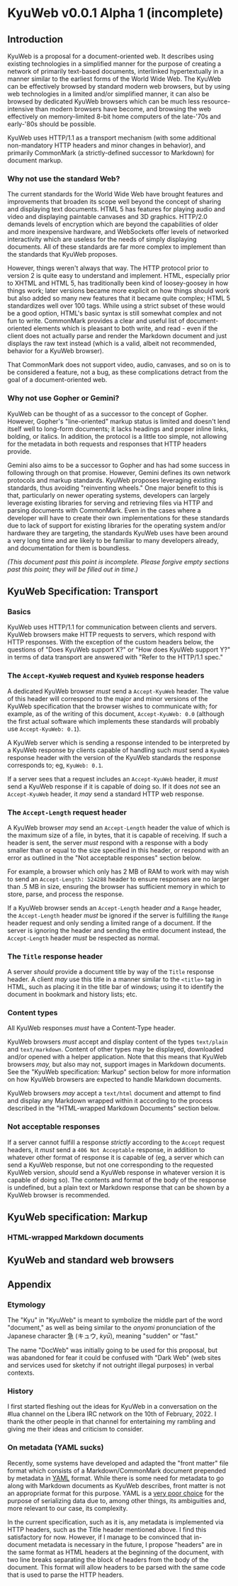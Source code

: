 # KyuWeb v0.0.1 Alpha 1 (incomplete)

## Introduction

KyuWeb is a proposal for a document-oriented web. It describes using existing technologies in a simplified manner for the purpose of creating a network of primarily text-based documents, interlinked hypertextually in a manner similar to the earliest forms of the World Wide Web. The KyuWeb can be effectively browsed by standard modern web browsers, but by using web technologies in a limited and/or simplified manner, it can also be browsed by dedicated KyuWeb browsers which can be much less resource-intensive than modern browsers have become, and browsing the web effectively on memory-limited 8-bit home computers of the late-'70s and early-'80s should be possible.

KyuWeb uses HTTP/1.1 as a transport mechanism (with some additional non-mandatory HTTP headers and minor changes in behavior), and primarily CommonMark (a strictly-defined successor to Markdown) for document markup.

### Why not use the standard Web?

The current standards for the World Wide Web have brought features and improvements that broaden its scope well beyond the concept of sharing and displaying text documents. HTML 5 has features for playing audio and video and displaying paintable canvases and 3D graphics. HTTP/2.0 demands levels of encryption which are beyond the capabilities of older and more inexpensive hardware, and WebSockets offer levels of networked interactivity which are useless for the needs of simply displaying documents. All of these standards are far more complex to implement than the standards that KyuWeb proposes.

However, things weren't always that way. The HTTP protocol prior to version 2 is quite easy to understand and implement. HTML, especially prior to XHTML and HTML 5, has traditionally been kind of loosey-goosey in how things work; later versions became more explicit on how things should work but also added so many new features that it became quite complex; HTML 5 standardizes well over 100 tags. While using a strict subset of these would be a good option, HTML's basic syntax is still somewhat complex and not fun to write. CommonMark provides a clear and useful list of document-oriented elements which is pleasant to both write, and read - even if the client does not actually parse and render the Markdown document and just displays the raw text instead (which is a valid, albeit not recommended, behavior for a KyuWeb browser).

That CommonMark does not support video, audio, canvases, and so on is to be considered a feature, not a bug, as these complications detract from the goal of a document-oriented web.

### Why not use Gopher or Gemini?

KyuWeb can be thought of as a successor to the concept of Gopher. However, Gopher's "line-oriented" markup status is limited and doesn't lend itself well to long-form documents; it lacks headings and proper inline links, bolding, or italics. In addition, the protocol is a little too simple, not allowing for the metadata in both requests and responses that HTTP headers provide.

Gemini also aims to be a successor to Gopher and has had some success in following through on that promise. However, Gemini defines its own network protocols and markup standards. KyuWeb proposes leveraging existing standards, thus avoiding "reinventing wheels." One major benefit to this is that, particularly on newer operating systems, developers can largely leverage existing libraries for serving and retrieving files via HTTP and parsing documents with CommonMark. Even in the cases where a developer will have to create their own implementations for these standards due to lack of support for existing libraries for the operating system and/or hardware they are targeting, the standards KyuWeb uses have been around a very long time and are likely to be familiar to many developers already, and documentation for them is boundless.

*(This document past this point is incomplete. Please forgive empty sections past this point; they will be filled out in time.)*

## KyuWeb Specification: Transport

### Basics

KyuWeb uses HTTP/1.1 for communication between clients and servers. KyuWeb browsers make HTTP requests to servers, which respond with HTTP responses. With the exception of the custom headers below, the questions of "Does KyuWeb support X?" or "How does KyuWeb support Y?" in terms of data transport are answered with "Refer to the HTTP/1.1 spec."

### The `Accept-KyuWeb` request and `KyuWeb` response headers

A dedicated KyuWeb browser *must* send a `Accept-KyuWeb` header. The value of this header will correspond to the major and minor versions of the KyuWeb specification that the browser wishes to communicate with; for example, as of the writing of this document, `Accept-KyuWeb: 0.0` (although the first actual software which implements these standards will probably use `Accept-KyuWeb: 0.1`).

A KyuWeb server which is sending a response intended to be interpreted by a KyuWeb response by clients capable of handling such *must* send a `KyuWeb` response header with the version of the KyuWeb standards the response corresponds to; eg, `KyuWeb: 0.1`.

If a server sees that a request includes an `Accept-KyuWeb` header, it *must* send a KyuWeb response if it is capable of doing so. If it does *not* see an `Accept-KyuWeb` header, it *may* send a standard HTTP web response.

### The `Accept-Length` request header

A KyuWeb browser *may* send an `Accept-Length` header the value of which is the maximum size of a file, in bytes, that it is capable of receiving. If such a header is sent, the server *must* respond with a response with a body smaller than or equal to the size specified in this header, or respond with an error as outlined in the "Not acceptable responses" section below.

For example, a browser which only has 2 MB of RAM to work with may wish to send an `Accept-Length: 524288` header to ensure responses are no larger than .5 MB in size, ensuring the browser has sufficient memory in which to store, parse, and process the response.

If a KyuWeb browser sends an `Accept-Length` header *and* a `Range` header, the `Accept-Length` header *must* be ignored if the server is fulfilling the `Range` header request and only sending a limited range of a document. If the server is ignoring the header and sending the entire document instead, the `Accept-Length` header *must* be respected as normal.

### The `Title` response header

A server *should* provide a document title by way of the `Title` response header. A client *may* use this title in a manner similar to the `<title>` tag in HTML, such as placing it in the title bar of windows; using it to identify the document in bookmark and history lists; etc.

### Content types

All KyuWeb responses *must* have a Content-Type header.

KyuWeb browsers *must* accept and display content of the types `text/plain` and `text/markdown`. Content of other types may be displayed, downloaded and/or opened with a helper application. Note that this means that KyuWeb browsers *may,* but also may not, support images in Markdown documents. See the "KyuWeb specification: Markup" section below for more information on how KyuWeb browsers are expected to handle Markdown documents.

KyuWeb browsers *may* accept a `text/html` document and attempt to find and display any Markdown wrapped within it according to the process described in the "HTML-wrapped Markdown Documents" section below.

### Not acceptable responses

If a server cannot fulfill a response *strictly* according to the `Accept` request headers, it *must* send a `406 Not Acceptable` response, in addition to whatever other format of response it is capable of (eg, a server which can send a KyuWeb response, but not one corresponding to the requested KyuWeb version, *should* send a KyuWeb response in whatever version it is capable of doing so). The contents and format of the body of the response is undefined, but a plain text or Markdown response that can be shown by a KyuWeb browser is recommended.

## KyuWeb specification: Markup

### HTML-wrapped Markdown documents

## KyuWeb and standard web browsers

## Appendix

### Etymology

The "Kyu" in "KyuWeb" is meant to symbolize the middle part of the word "document," as well as being similar to the *onyomi* pronunciation of the Japanese character 急 (キュウ, *kyu̅*), meaning "sudden" or "fast."

The name "DocWeb" was initially going to be used for this proposal, but was abandoned for fear it could be confused with "Dark Web" (web sites and services used for sketchy if not outright illegal purposes) in verbal contexts.

### History

I first started fleshing out the ideas for KyuWeb in a conversation on the #lua channel on the Libera IRC network on the 10th of February, 2022. I thank the other people in that channel for entertaining my rambling and giving me their ideas and criticism to consider.

### On metadata (YAML sucks)

Recently, some systems have developed and adapted the "front matter" file format which consists of a Markdown/CommonMark document prepended by metadata in [YAML](https://yaml.org) format. While there is some need for metadata to go along with Markdown documents as KyuWeb describes, front matter is not an appropriate format for this purpose. YAML is a [very poor choice](https://noyaml.com) for the purpose of serializing data due to, among other things, its ambiguities and, more relevant to our case, its complexity.

In the current specification, such as it is, any metadata is implemented via HTTP headers, such as the Title header mentioned above. I find this satisfactory for now. However, if I manage to be convinced that in-document metadata is necessary in the future, I propose "headers" are in the same format as HTML headers at the beginning of the document, with two line breaks separating the block of headers from the body of the document. This format will allow headers to be parsed with the same code that is used to parse the HTTP headers.
